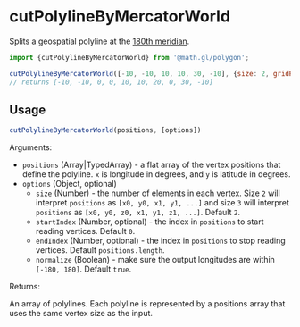 # cutPolylineByMercatorWorld

Splits a geospatial polyline at the [180th meridian](https://en.wikipedia.org/wiki/180th_meridian).

```js
import {cutPolylineByMercatorWorld} from '@math.gl/polygon';

cutPolylineByMercatorWorld([-10, -10, 10, 10, 30, -10], {size: 2, gridResolution: 10});
// returns [-10, -10, 0, 0, 10, 10, 20, 0, 30, -10]
```

## Usage

```js
cutPolylineByMercatorWorld(positions, [options])
```

Arguments:

- `positions` (Array|TypedArray) - a flat array of the vertex positions that define the polyline. `x` is longitude in degrees, and `y` is latitude in degrees.
- `options` (Object, optional)
  + `size` (Number) - the number of elements in each vertex. Size `2` will interpret `positions` as `[x0, y0, x1, y1, ...]` and size `3` will interpret `positions` as `[x0, y0, z0, x1, y1, z1, ...]`. Default `2`.
  + `startIndex` (Number, optional) - the index in `positions` to start reading vertices. Default `0`.
  + `endIndex` (Number, optional) - the index in `positions` to stop reading vertices. Default `positions.length`.
  + `normalize` (Boolean) - make sure the output longitudes are within `[-180, 180]`. Default `true`.

Returns:

An array of polylines. Each polyline is represented by a positions array that uses the same vertex size as the input.
